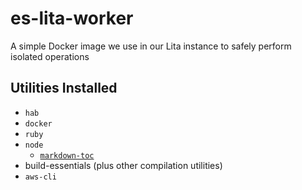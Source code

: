 # es-lita-worker
A simple Docker image we use in our Lita instance to safely perform isolated operations

## Utilities Installed

* `hab`
* `docker`
* `ruby`
* `node`
  * [`markdown-toc`](https://github.com/jonschlinkert/markdown-toc)
* build-essentials (plus other compilation utilities)
* `aws-cli`
